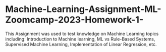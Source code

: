 # Machine-Learning-Assignment-ML-Zoomcamp-2023-Homework-1-
This Assignment was used to test knowledge on Machine Learning topics including: Introduction to Machine learning, ML vs Rule-Based Systems, Supervised Machine Learning, Implementation of Linear Regression, etc.

